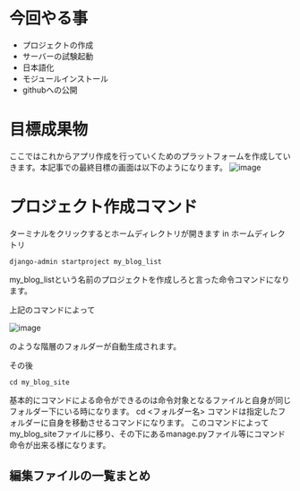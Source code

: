 # 今回やる事
- プロジェクトの作成
- サーバーの試験起動
- 日本語化
- モジュールインストール
- githubへの公開

# 目標成果物
ここではこれからアプリ作成を行っていくためのプラットフォームを作成していきます。本記事での最終目標の画面は以下のようになります。
![image](https://user-images.githubusercontent.com/79962572/127957935-eb279fee-c047-4505-889b-73f32a2b9a15.png)

# プロジェクト作成コマンド

ターミナルをクリックするとホームディレクトリが開きます
in ホームディレクトリ
```
django-admin startproject my_blog_list
```
my_blog_listという名前のプロジェクトを作成しろと言った命令コマンドになります。

上記のコマンドによって

![image](https://user-images.githubusercontent.com/79962572/127958918-0a88d0ff-b8aa-4517-9bba-ec4519deba26.png)




のような階層のフォルダーが自動生成されます。

その後
```
cd my_blog_site
```
基本的にコマンドによる命令ができるのは命令対象となるファイルと自身が同じフォルダー下にいる時になります。
cd <フォルダー名>
コマンドは指定したフォルダーに自身を移動させるコマンドになります。
このコマンドによってmy_blog_siteファイルに移り、その下にあるmanage.pyファイル等にコマンド命令が出来る様になります。




## 編集ファイルの一覧まとめ
